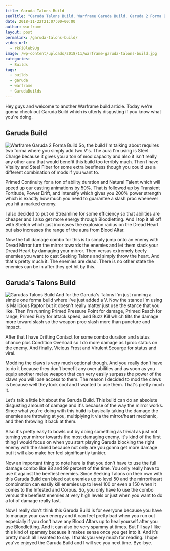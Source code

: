 ```yaml
---
title: Garuda Talons Build
seoTitle: "Garuda Talons Build. Warframe Garuda Build. Garuda 2 Forma Build"
date: 2018-11-22T21:07:00+00:00
author: warframe
layout: post
permalink: /garuda-talons-build/
video_url:
  - rkFi8leb9Ug
image: /wp-content/uploads/2018/11/warframe-garuda-talons-build.jpg
categories:
  - Builds
tags:
  - builds
  - garuda
  - warframe
  - GarudaBuilds
---
```

Hey guys and welcome to another Warframe build article. Today we're gonna check out Garuda Build which is utterly disgusting if you know what you're doing.<!--more-->

## Garuda Build
<img src='/wp-content/uploads/2018/11/warframe-garuda-2-forma-build.jpg' title='Warframe Seeking Talons Build' alt='Warframe Garuda 2 Forma Build' width='750' height='265' class='alignnone size-large' srcset='/wp-content/uploads/2018/11/warframe-garuda-2-forma-build-1024x354.jpg 1024w, /wp-content/uploads/2018/11/warframe-garuda-2-forma-build-300x104.jpg 300w, /wp-content/uploads/2018/11/warframe-garuda-2-forma-build-768x265.jpg 768w, /wp-content/uploads/2018/11/warframe-garuda-2-forma-build.jpg 1065w' sizes='(max-width: 750px) 100vw, 750px'/>
So, the build I'm talking about requires two forma where you simply add two V's. The aura I'm using is Steel Charge because it gives you a ton of mod capacity and also it isn't really any other aura that would benefit this build too terribly much. Then I have Vitality and Steel Fiber for some extra beefiness though you could use a different combination of mods if you want to.

Primed Continuity for a ton of ability duration and Natural Talent which will speed up our casting animations by 50%. That is followed up by Transient Fortitude, Power Drift, and Intensify which gives you 200% power strength which is exactly how much you need to guarantee a slash proc whenever you hit a marked enemy. 

I also decided to put on Streamline for some efficiency so that abilities are cheaper and I also get more energy through Bloodletting. And I top it all off with Stretch which just increases the explosion radius on the Dread Heart but also increases the range of the aura from Blood Altar. 

Now the full damage combo for this is to simply jump onto an enemy with Dread Mirror turn the mirror towards the enemies and let them stack your Dread Heart by damaging your mirror. Then versus extremely beefy enemies you want to cast Seeking Talons and simply throw the heart. And that's pretty much it. The enemies are dead. There is no other state the enemies can be in after they get hit by this. 

## Garuda's Talons Build
<img src='/wp-content/uploads/2018/11/warframe-garudas-talons-build.jpg' title='Warframe Garudas Talons Build' alt='Garudas Talons Build' width='750' height='265' class='alignnone size-large' srcset='/wp-content/uploads/2018/11/warframe-garudas-talons-build-1024x365.jpg 1024w, /wp-content/uploads/2018/11/warframe-garudas-talons-build-300x107.jpg 300w, /wp-content/uploads/2018/11/warframe-garudas-talons-build-768x274.jpg 768w, /wp-content/uploads/2018/11/warframe-garudas-talons-build.jpg 1036w' sizes='(max-width: 750px) 100vw, 750px'/>
And for the Garuda's Talons I'm just running a simple one forma build where I've just added a V. Now the stance I'm using is Malicious Raptor but it doesn't really matter just use the stance that you like. Then I'm running Primed Pressure Point for damage, Primed Reach for range, Primed Fury for attack speed, and Buzz Kill which tilts the damage more toward slash so the weapon proc slash more than puncture and impact. 

After that I have Drifting Contact for some combo duration and status chance plus Condition Overload so I do more damage as I proc status on the enemy. And finally, Vicious Frost and Virulent Scourge for status and viral. 

Modding the claws is very much optional though. And you really don't have to do it because they don't benefit any over abilities and as soon as you equip another melee weapon that can very easily surpass the power of the claws you will lose access to them. The reason I decided to mod the claws is because well they look cool and I wanted to use them. That's pretty much it. 

Let's talk a little bit about the Garuda Build. This build can do an absolute disgusting amount of damage and it's because of the way the mirror works. Since what you're doing with this build is basically taking the damage the enemies are throwing at you, multiplying it via the mirror/heart mechanic, and then throwing it back at them. 

Also it's pretty easy to bowls out by doing something as trivial as just not turning your mirror towards the most damaging enemy. It's kind of the first thing I would focus on when you start playing Garuda blocking the right enemy with the shield because not only are you gonna get more damage but it will also make her feel significantly tankier. 

Now an important thing to note here is that you don't have to use the full damage combo like 98 and 99 percent of the time. You only really have to use it against the beefiest enemies. Since Seeking Talons on their own with this Garuda Build can bleed out enemies up to level 50 and the mirror/heart combination can easily kill enemies up to level 100 or even a 150 when it comes to the Infested and Corpus. So, you only have to use the combo versus the beefiest enemies at very high levels or just when you want to do a lot of damage really fast.

Now I really don't think this Garuda Build is for everyone because you have to manage your own energy and it can feel pretty bad when you run out especially if you don't have any Blood Altars up to heal yourself after you use Bloodletting. And it can also be very spammy at times. But I'll say I like this kind of spammy because it makes sense once you get into it. And it’s pretty much all I wanted to say. I thank you very much for reading. I hope you've enjoyed the  Garuda Build and I will see you next time. Bye-bye. 